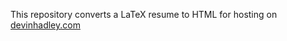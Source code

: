 This repository converts a LaTeX resume to HTML for hosting on [devinhadley.com](https://devinhadley.com)
